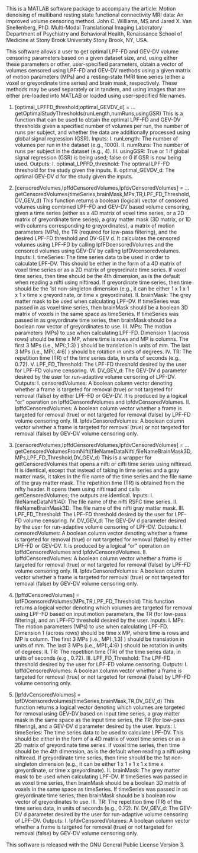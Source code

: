 This is a MATLAB software package to accompany the article:
Motion denoising of multiband resting state functional connectivity MRI data: An improved volume censoring method.
John C. Williams, MS and Jared X. Van Snellenberg, PhD.
Multi-Modal Translational Imaging Laboratory
Department of Psychiatry and Behavioral Health, Renaissance School of Medicine at Stony Brook University
Stony Brook, NY, USA.

This software allows a user to get optimal LPF-FD and GEV-DV volume censoring parameters based on a given dataset size, and, using either these parameters or other, user-specified parameters, obtain a vector of volumes censored using LPF-FD and GEV-DV methods using a given matrix of motion parameters (MPs) and a resting-state fMRI time series (either a voxel or greyordinate time series) and brain mask, respectively. These methods may be used separately or in tandem, and using images that are either pre-loaded into MATLAB or loaded using user-specified file names. 

1. [optimal_LPFFD_threshold,optimal_GEVDV_d] = … 
getOptimalStudyThresholds(runLength,numRuns,usingGSR)
	This is a function that can be used to obtain the optimal LPF-FD and GEV-DV thresholds given a specified number of volumes per run, the number of runs per subject, and whether the data are additionally processed using global signal regression (GSR).
Inputs:
I.	runLength: The number of volumes per run in the dataset (e.g., 1000).
II.	numRuns: The number of runs per subject in the dataset (e.g., 4).
III.	usingGSR: True or 1 if global signal regression (GSR) is being used; false or 0 if GSR is now being used. 
Outputs:
I.	optimal_LPFFD_threshold: The optimal LPF-FD threshold for the study given the inputs.
II.	optimal_GEVDV_d: The optimal GEV-DV d for the study given the inputs.

2. [censoredVolumes,lpffdCensoredVolumes,lpfdvCensoredVolumes] = … 
getCensoredVolumes(timeSeries,brainMask,MPs,TR,LPF_FD_Threshold,DV_GEV_d)
	This function returns a boolean (logical) vector of censored volumes using combined LPF-FD and GEV-DV based volume censoring, given a time series (either as a 4D matrix of voxel time series, or a 2D matrix of greyordinate time series), a gray matter mask (3D matrix, or 1D with columns corresponding to greyordinates), a matrix of motion parameters (MPs), the TR (required for low-pass filtering), and the desired LPF-FD threshold and DV-GEV d. It calculates the censored volumes using LPF-FD by calling lpfFDcensoredVolumes and the censored volumes using GEV-DV by calling lpfDVcensoredvolumes.
Inputs:
I.	timeSeries: The time series data to be used in order to calculate LPF-DV. This should be either in the form of a 4D matrix of voxel time series or as a 2D matrix of greyordinate time series. If voxel time series, then time should be the 4th dimension, as is the default when reading a nifti using niftiread. If greyordinate time series, then time should be the 1st non-singleton dimension (e.g., it can be either 1 x 1 x 1 x 1 x time x greyordinate, or time x greyordinate).
II.	brainMask: The grey matter mask to be used when calculating LPF-DV. If timeSeries was passed in as voxel time series, then brainMask should be a boolean 3D matrix of voxels in the same space as timeSeries. If timeSeries was passed in as greyordinate time series, then brainMask should be a boolean row vector of greyordinates to use.
III.	MPs: The motion parameters (MPs) to use when calculating LPF-FD. Dimension 1 (across rows) should be time x MP, where time is rows and MP is columns. The first 3 MPs (i.e., MP(:,1:3) ) should be translation in units of mm. The last 3 MPs (i.e., MP(:,4:6) ) should be rotation in units of degrees.
IV.	TR: The repetition time (TR) of the time series data, in units of seconds (e.g., 0.72).
V.	LPF_FD_Threshold: The LPF-FD threshold desired by the user for LPF-FD volume censoring.
VI.	DV_GEV_d: The GEV-DV d parameter desired by the user for run-adaptive volume censoring of LPF-DV.
Outputs:
I.	censoredVolumes: A boolean column vector denoting whether a frame is targeted for removal (true) or not targeted for removal (false) by either LPF-FD or GEV-DV. It is produced by a logical “or” operation on lpffdCensoredVolumes and lpfdvCensoredVolumes. 
II.	lpffdCensoredVolumes: A boolean column vector whether a frame is targeted for removal (true) or not targeted for removal (false) by LPF-FD volume censoring only.
III.	lpfdvCensoredVolumes: A boolean column vector whether a frame is targeted for removal (true) or not targeted for removal (false) by GEV-DV volume censoring only.

3. [censoredVolumes,lpffdCensoredVolumes,lpfdvCensoredVolumes] = …
getCensoredVolumesFromNifti(fileNameDataNifti,fileNameBrainMask3D,MPs,LPF_FD_Threshold,DV_GEV_d)
	This is a wrapper for getCensoredVolumes that opens a nifti or cifti time series using niftiread. It is identical, except that instead of taking in time series and a gray matter mask, it takes in the file name of the time series and the file name of the gray matter mask. The repetition time (TR) is obtained from the nifty header. It opens them using niftiread and calls getCensoredVolumes; the outputs are identical.
Inputs:
I.	fileNameDataNifti4D: The file name of the nifti RSFC time series.
II.	fileNameBrainMask3D: The file name of the nifti gray matter mask.
III.	LPF_FD_Threshold: The LPF-FD threshold desired by the user for LPF-FD volume censoring.
IV.	DV_GEV_d: The GEV-DV d parameter desired by the user for run-adaptive volume censoring of LPF-DV.
Outputs:
I.	censoredVolumes: A boolean column vector denoting whether a frame is targeted for removal (true) or not targeted for removal (false) by either LPF-FD or GEV-DV. It is produced by a logical “or” operation on lpffdCensoredVolumes and lpfdvCensoredVolumes. 
II.	lpffdCensoredVolumes: A boolean column vector whether a frame is targeted for removal (true) or not targeted for removal (false) by LPF-FD volume censoring only.
III.	lpfdvCensoredVolumes: A boolean column vector whether a frame is targeted for removal (true) or not targeted for removal (false) by GEV-DV volume censoring only.

4. [lpffdCensoredVolumes] = lpfFDcensoredVolumes(MPs,TR,LPF_FD_Threshold)
	This function returns a logical vector denoting which volumes are targeted for removal using LPF-FD based on input motion parameters, the TR (for low-pass filtering), and an LPF-FD threshold desired by the user.
Inputs:
I.	MPs: The motion parameters (MPs) to use when calculating LPF-FD. Dimension 1 (across rows) should be time x MP, where time is rows and MP is column. The first 3 MPs (i.e., MP(:,1:3) ) should be translation in units of mm. The last 3 MPs (i.e., MP(:,4:6) ) should be rotation in units of degrees.
II.	TR: The repetition time (TR) of the time series data, in units of seconds (e.g., 0.72).
III.	LPF_FD_Threshold: The LPF-FD threshold desired by the user for LPF-FD volume censoring.
Outputs:
I.	lpffdCensoredVolumes: A boolean column vector whether a frame is targeted for removal (true) or not targeted for removal (false) by LPF-FD volume censoring only.

5. [lpfdvCensoredVolumes] = lpfDVcensoredvolumes(timeSeries,brainMask,TR,DV_GEV_d)
	This function returns a logical vector denoting which volumes are targeted for removal using GEV-DV based on input time series, a gray matter mask in the same space as the input time series, the TR (for low-pass filtering), and a GEV-DV d parameter desired by the user.
Inputs:
I.	timeSeries: The time series data to be used to calculate LPF-DV. This should be either in the form of a 4D matrix of voxel time series or as a 2D matrix of greyordinate time series. If voxel time series, then time should be the 4th dimension, as is the default when reading a nifti using niftiread. If greyordinate time series, then time should be the 1st non-singleton dimension (e.g., it can be either 1 x 1 x 1 x 1 x time x greyordinate, or time x greyordinate).
II.	brainMask: The grey matter mask to be used when calculating LPF-DV. If timeSeries was passed in as voxel time series, then brainMask should be a boolean 3D matrix of voxels in the same space as timeSeries. If timeSeries was passed in as greyordinate time series, then brainMask should be a boolean row vector of greyordinates to use.
III.	TR: The repetition time (TR) of the time series data, in units of seconds (e.g., 0.72).
IV.	DV_GEV_d: The GEV-DV d parameter desired by the user for run-adaptive volume censoring of LPF-DV.
Outputs:
I.	lpfdvCensoredVolumes: A boolean column vector whether a frame is targeted for removal (true) or not targeted for removal (false) by GEV-DV volume censoring only.

This software is released with the GNU General Public License Version 3. 
